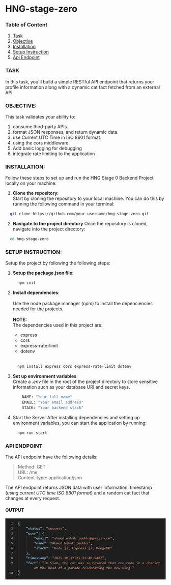 # HNG-stage-zero
### Table of Content
1. [Task](#task)
2. [Objective](#objective)
3. [Installation](#installation)
4. [Setup Instruction](#setup-instruction)
5. [Api Endpoint](#api-endpoint)

### TASK
In this task, you'll build a simple RESTful API endpoint that returns your profile information along with a dynamic cat fact fetched from an external API.

### OBJECTIVE:
This task validates your ability to:
1. consume third-party APIs.
2. format JSON responses, and return dynamic data.
3. use Current UTC Time in ISO 8601 format.
4. using the cors middleware.
5. Add basic logging for debugging
6. integrate rate limiting to the application

### INSTALLATION:
Follow these steps to set up and run the HNG Stage 0 Backend Project locally on your machine:

1. **Clone the repository**: <br/>
Start by cloning the repository to your local machine. You can do this by running the following command in your terminal:
```bash
  git clone https://github.com/your-username/hng-stage-zero.git
```
2. **Navigate to the project directory**
Once the repository is cloned, navigate into the project directory:
```bash
  cd hng-stage-zero
```
### SETUP INSTRUCTION:
Setup the project by following the following steps:
1. **Setup the package.json file:**
   ``` bash
     npm init
   ```

2. **Install dependencies**: <br/><br/>
   Use the node package manager (*npm*) to install the depenciencies needed for the projects. <br/><br/>
    **NOTE:** <br/>
     The dependencies used in this project are:
     * express
     * cors
     * express-rate-limit
     * dotenv <br/> <br/>
    ```bash
      npm install express cors express-rate-limit dotenv
    ```
3.  **Set up environment variables**: <br/>
Create a _.env_ file in the root of the project directory to store sensitive information such as your database URI and secret keys.
    ```bash
        NAME: "Your full name"
        EMAIL: "Your email address"
        STACK: "Your backend stack"
    ```

4. Start the Server
After installing dependencies and setting up environment variables, you can start the application by running:
    ```bash
      npm run start
    ```
### API ENDPOINT
The API endpoint have the following details:
  > Method: GET <br/>
  > URL: /me <br/>
  > Content-type: application/json

The API endpoint returns JSON data with user information, timestamp (_using current UTC time ISO 8601 format_) and a random cat fact that changes at every request.

#### OUTPUT
![Response API output](/assets/image.png)

